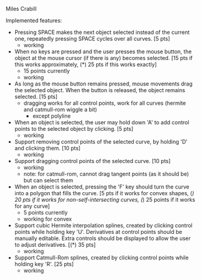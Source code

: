 Miles Crabill

Implemented features:
- Pressing SPACE makes the next object selected instead of the current one, repeatedly pressing SPACE cycles over all curves. [5 pts]
    - working
- When no keys are pressed and the user presses the mouse button, the object at the mouse cursor (if there is any) becomes selected. [15 pts if this works approximately, (*) 25 pts if this works exactly]
    - 15 points currently
    - working
- As long as the mouse button remains pressed, mouse movements drag the selected object. When the button is released, the object remains selected. [15 pts]
    - dragging works for all control points, work for all curves (hermite and catmull-rom wiggle a bit)
        - except polyline
- When an object is selected, the user may hold down 'A' to add control points to the selected object by clicking. [5 pts]
    - working
- Support removing control points of the selected curve, by holding 'D' and clicking them. [10 pts]
    - working
- Support dragging control points of the selected curve. [10 pts]
    - working
    - note: for catmull-rom, cannot drag tangent points (as it should be) but can select them
- When an object is selected, pressing the 'F' key should turn the curve into a polygon that fills the curve. [5 pts if it works for convex shapes, (*) 20 pts if it works for non-self-intersecting curves, (*) 25 points if it works for any curve]
    - 5 points currently
    - working for convex
 - Support cubic Hermite interpolation splines, created by clicking control points while holding key 'U'. Derivatives at control points should be manually editable. Extra controls should be displayed to allow the user to adjust derivatives. [(*) 35 pts]
    - working
 - Support Catmull-Rom splines, created by clicking control points while holding key 'R'. [25 pts]
    - working